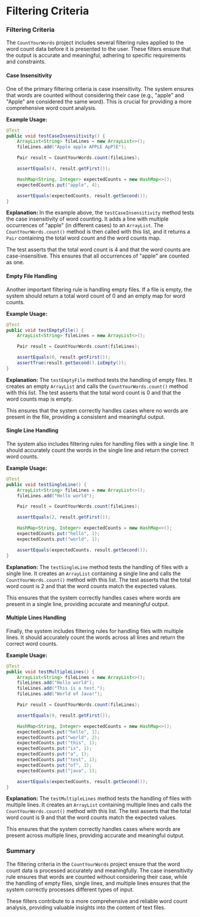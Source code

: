# Filtering Criteria

### Filtering Criteria

The `CountYourWords` project includes several filtering rules applied to the word count data before it is presented to the user. These filters ensure that the output is accurate and meaningful, adhering to specific requirements and constraints.

#### Case Insensitivity

One of the primary filtering criteria is case insensitivity. The system ensures that words are counted without considering their case (e.g., "apple" and "Apple" are considered the same word). This is crucial for providing a more comprehensive word count analysis.

**Example Usage:**
```java
@Test
public void testCaseInsensitivity() {
    ArrayList<String> fileLines = new ArrayList<>();
    fileLines.add("Apple apple APPLE ApPlE");

    Pair result = CountYourWords.count(fileLines);

    assertEquals(4, result.getFirst());

    HashMap<String, Integer> expectedCounts = new HashMap<>();
    expectedCounts.put("apple", 4);

    assertEquals(expectedCounts, result.getSecond());
}
```

**Explanation:**
In the example above, the `testCaseInsensitivity` method tests the case insensitivity of word counting. It adds a line with multiple occurrences of "apple" (in different cases) to an `ArrayList`. The `CountYourWords.count()` method is then called with this list, and it returns a `Pair` containing the total word count and the word counts map.

The test asserts that the total word count is 4 and that the word counts are case-insensitive. This ensures that all occurrences of "apple" are counted as one.

#### Empty File Handling

Another important filtering rule is handling empty files. If a file is empty, the system should return a total word count of 0 and an empty map for word counts.

**Example Usage:**
```java
@Test
public void testEmptyFile() {
    ArrayList<String> fileLines = new ArrayList<>();

    Pair result = CountYourWords.count(fileLines);

    assertEquals(0, result.getFirst());
    assertTrue(result.getSecond().isEmpty());
}
```

**Explanation:**
The `testEmptyFile` method tests the handling of empty files. It creates an empty `ArrayList` and calls the `CountYourWords.count()` method with this list. The test asserts that the total word count is 0 and that the word counts map is empty.

This ensures that the system correctly handles cases where no words are present in the file, providing a consistent and meaningful output.

#### Single Line Handling

The system also includes filtering rules for handling files with a single line. It should accurately count the words in the single line and return the correct word counts.

**Example Usage:**
```java
@Test
public void testSingleLine() {
    ArrayList<String> fileLines = new ArrayList<>();
    fileLines.add("Hello world");

    Pair result = CountYourWords.count(fileLines);

    assertEquals(2, result.getFirst());

    HashMap<String, Integer> expectedCounts = new HashMap<>();
    expectedCounts.put("hello", 1);
    expectedCounts.put("world", 1);

    assertEquals(expectedCounts, result.getSecond());
}
```

**Explanation:**
The `testSingleLine` method tests the handling of files with a single line. It creates an `ArrayList` containing a single line and calls the `CountYourWords.count()` method with this list. The test asserts that the total word count is 2 and that the word counts match the expected values.

This ensures that the system correctly handles cases where words are present in a single line, providing accurate and meaningful output.

#### Multiple Lines Handling

Finally, the system includes filtering rules for handling files with multiple lines. It should accurately count the words across all lines and return the correct word counts.

**Example Usage:**
```java
@Test
public void testMultipleLines() {
    ArrayList<String> fileLines = new ArrayList<>();
    fileLines.add("Hello world");
    fileLines.add("This is a test.");
    fileLines.add("World of Java!");

    Pair result = CountYourWords.count(fileLines);

    assertEquals(9, result.getFirst());

    HashMap<String, Integer> expectedCounts = new HashMap<>();
    expectedCounts.put("hello", 1);
    expectedCounts.put("world", 2);
    expectedCounts.put("this", 1);
    expectedCounts.put("is", 1);
    expectedCounts.put("a", 1);
    expectedCounts.put("test", 1);
    expectedCounts.put("of", 1);
    expectedCounts.put("java", 1);

    assertEquals(expectedCounts, result.getSecond());
}
```

**Explanation:**
The `testMultipleLines` method tests the handling of files with multiple lines. It creates an `ArrayList` containing multiple lines and calls the `CountYourWords.count()` method with this list. The test asserts that the total word count is 9 and that the word counts match the expected values.

This ensures that the system correctly handles cases where words are present across multiple lines, providing accurate and meaningful output.

### Summary

The filtering criteria in the `CountYourWords` project ensure that the word count data is processed accurately and meaningfully. The case insensitivity rule ensures that words are counted without considering their case, while the handling of empty files, single lines, and multiple lines ensures that the system correctly processes different types of input.

These filters contribute to a more comprehensive and reliable word count analysis, providing valuable insights into the content of text files.